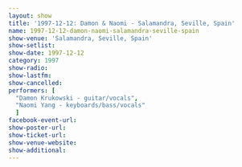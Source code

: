 ```yaml
---
layout: show
title: '1997-12-12: Damon & Naomi - Salamandra, Seville, Spain'
name: 1997-12-12-damon-naomi-salamandra-seville-spain
show-venue: 'Salamandra, Seville, Spain'
show-setlist: 
show-date: 1997-12-12
category: 1997
show-radio: 
show-lastfm: 
show-cancelled: 
performers: [
  "Damon Krukowski - guitar/vocals",
  "Naomi Yang - keyboards/bass/vocals"
  ]
facebook-event-url: 
show-poster-url: 
show-ticket-url: 
show-venue-website: 
show-additional: 
---
```


